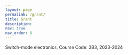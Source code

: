 ```yaml
---
layout: page
permalink: /grant/
title: Grant
description: 
nav: true
nav_order: 6
---
```


Switch-mode electronics, Course Code: 3B3, 2023-2024
